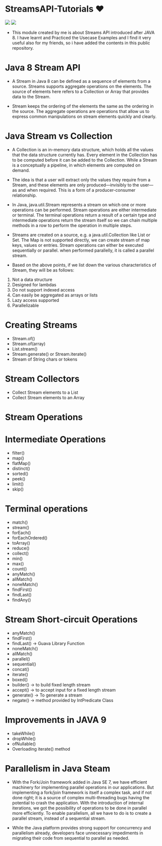 # StreamsAPI-Tutorials ❤️

![](https://img.shields.io/github/languages/count/CodeJamm/StreamsAPI-Tutorials)   ![](https://img.shields.io/github/languages/top/gowthamrajk/StreamsAPI-Tutorials)

- This module created by me is about Streams API introduced after JAVA 8. I have learnt and Practiced the Usecase Examples and I find it very useful also for my friends, so i have added the contents in this public repository.

# Java 8 Stream API

- A Stream in Java 8 can be defined as a sequence of elements from a source. Streams supports aggregate operations on the elements. The source of elements here refers to a Collection or Array that provides data to the Stream.

- Stream keeps the ordering of the elements the same as the ordering in the source. The aggregate operations are operations that allow us to express common manipulations on stream elements quickly and clearly.

# Java Stream vs Collection

- A Collection is an in-memory data structure, which holds all the values that the data structure currently has. Every element in the Collection has to be computed before it can be added to the Collection. While a Stream is a conceptually a pipeline, in which elements are computed on demand.

- The idea is that a user will extract only the values they require from a Stream, and these elements are only produced—invisibly to the user—as and when required. This is a form of a producer-consumer relationship.

- In Java, java.util.Stream represents a stream on which one or more operations can be performed. Stream operations are either intermediate or terminal. The terminal operations return a result of a certain type and intermediate operations return the stream itself so we can chain multiple methods in a row to perform the operation in multiple steps.

- Streams are created on a source, e.g. a java.util.Collection like List or Set. The Map is not supported directly, we can create stream of map keys, values or entries. Stream operations can either be executed sequentially or parallel. when performed parallelly, it is called a parallel stream.

- Based on the above points, if we list down the various characteristics of Stream, they will be as follows:

 1) Not a data structure
 2) Designed for lambdas
 3) Do not support indexed access
 4) Can easily be aggregated as arrays or lists
 5) Lazy access supported
 6) Parallelizable

# Creating Streams

- Stream.of()
- Stream.of(array)
- List.stream()
- Stream.generate() or Stream.iterate()
- Stream of String chars or tokens

# Stream Collectors

- Collect Stream elements to a List
- Collect Stream elements to an Array

# Stream Operations

# Intermediate Operations

- filter()
- map()
- flatMap()
- distinct()
- sorted()
- peek()
- limit()
- skip()

# Terminal operations

- match()
- stream()
- forEach()
- forEachOrdered()
- toArray()
- reduce()
- collect()
- min()
- max()
- count()
- anyMatch()
- allMatch()
- noneMatch()
- findFirst()
- findLast()
- findAny()

# Stream Short-circuit Operations

- anyMatch()
- findFirst()
- findLast() -> Guava Library Function
- noneMatch()
- allMatch()
- parallel()
- sequential()
- concat()
- iterate()
- boxed()
- builder() -> to build fixed length stream
- accept() -> to accept input for a fixed length stream
- generate() -> To generate a stream
- negate() -> method provided by IntPredicate Class

# Improvements in JAVA 9

- takeWhile()
- dropWhile()
- ofNullable()
- Overloading iterate() method

# Parallelism in Java Steam

- With the Fork/Join framework added in Java SE 7, we have efficient machinery for implementing parallel operations in our applications. But implementing a fork/join framework is itself a complex task, and if not done right; it is a source of complex multi-threading bugs having the potential to crash the application. With the introduction of internal iterations, we got the possibility of operations to be done in parallel more efficiently. To enable parallelism, all we have to do is to create a parallel stream, instead of a sequential stream.

- While the Java platform provides strong support for concurrency and parallelism already, developers face unnecessary impediments in migrating their code from sequential to parallel as needed.
